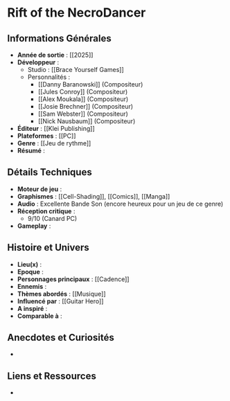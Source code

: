 

# Rift of the  NecroDancer

## Informations Générales

- **Année de sortie** : [[2025]]
- **Développeur** : 
	- Studio : [[Brace Yourself Games]]
	- Personnalités : 
		- [[Danny Baranowski]] (Compositeur)
		- [[Jules Conroy]] (Compositeur)
		- [[Alex Moukala]] (Compositeur)
		- [[Josie Brechner]] (Compositeur)
		- [[Sam Webster]] (Compositeur)
		- [[Nick Nausbaum]] (Compositeur)
- **Éditeur** : [[Klei Publishing]]
- **Plateformes** : [[PC]]
- **Genre** : [[Jeu de rythme]]
- **Résumé** : 

## Détails Techniques
- **Moteur de jeu** : 
- **Graphismes** : [[Cell-Shading]], [[Comics]], [[Manga]]
- **Audio** : Excellente Bande Son (encore heureux pour un jeu de ce genre)
- **Réception critique** : 
	- 9/10 (Canard PC)
- **Gameplay** :

## Histoire et Univers
- **Lieu(x)** : 
- **Epoque** : 
- **Personnages principaux** : [[Cadence]]
- **Ennemis** :
- **Thèmes abordés** : [[Musique]]
- **Influencé par** : [[Guitar Hero]]
- **A inspiré** : 
- **Comparable à** :
## Anecdotes et Curiosités
- 
## Liens et Ressources
- 